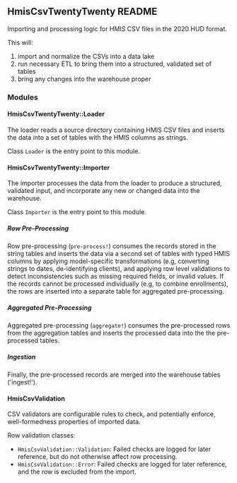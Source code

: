 ## HmisCsvTwentyTwenty README

Importing and processing logic for HMIS CSV files in the 2020 HUD format.

This will:
1. import and normalize the CSVs into a data lake
2. run necessary ETL to bring them into a structured, validated set of tables
3. bring any changes into the warehouse proper

### Modules

#### HmisCsvTwentyTwenty::Loader

The loader reads a source directory containing HMIS CSV files and inserts the data into a set of tables
with the HMIS columns as strings.

Class `Loader` is the entry point to this module.

#### HmisCsvTwentyTwenty::Importer

The importer processes the data from the loader to produce a structured, validated input, and incorporate
any new or changed data into the warehouse.

Class `Importer` is the entry point to this module.

##### Row Pre-Processing

Row pre-processing (`pre-process!`) consumes the records stored in the string tables and inserts the data via a
second set of tables with typed HMIS columns by applying model-specific transformations (e.g, converting strings
to dates, de-identifying clients), and applying row level validations to detect inconsistencies such as
missing required fields, or invalid values. If the records cannot be processed individually (e.g, to combine
 enrollments), the rows are inserted into a separate table for aggregated pre-processing.

##### Aggregated Pre-Processing

Aggregated pre-processing (`aggregate!`) consumes the pre-processed rows from the aggregation tables and
inserts the processed data into the the pre-processed tables.

##### Ingestion

Finally, the pre-processed records are merged into the warehouse tables ('ingest!').

#### HmisCsvValidation

CSV validators are configurable rules to check, and potentially enforce, well-formedness properties of imported
data.

Row validation classes:
* `HmisCsvValidation::Validation`: Failed checks are logged for later reference, but do not otherwise
affect row processing.
* `HmisCsvValidation::Error`: Failed checks are logged for later reference, and the row is excluded from the import.